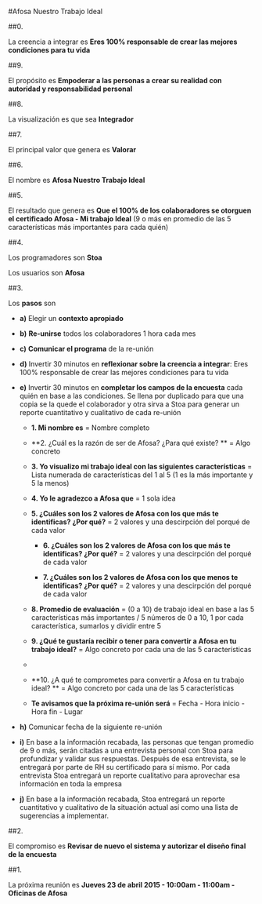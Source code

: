 #Afosa Nuestro Trabajo Ideal

##0. 

La creencia a integrar es **Eres 100% responsable de crear las mejores condiciones para tu vida**

##9. 

El propósito es **Empoderar a las personas a crear su realidad con autoridad y responsabilidad personal**
  
##8. 

La visualización es que sea **Integrador**
  
##7. 

El principal valor que genera es **Valorar**

##6. 

El nombre es **Afosa Nuestro Trabajo Ideal**
  
##5. 

El resultado que genera es **Que el 100% de los colaboradores se otorguen el certificado Afosa - Mi trabajo Ideal** (9 o más en promedio de las 5 características más importantes para cada quién)
  
##4. 

Los programadores son **Stoa**

Los usuarios son **Afosa**
  
##3. 

Los **pasos** son	

- **a)** Elegir un **contexto apropiado**

- **b)** **Re-unirse** todos los colaboradores 1 hora cada mes

- **c)** **Comunicar el programa** de la re-unión

- **d)** Invertir 30 minutos en **reflexionar sobre la creencia a integrar**: Eres 100% responsable de crear las mejores condiciones para tu vida
  
- **e)** Invertir 30 minutos en **completar los campos de la encuesta** cada quién en base a las condiciones. Se llena por duplicado para que una copia se la quede el colaborador y otra sirva a Stoa para generar un reporte cuantitativo y cualitativo de cada re-unión

   - **1. Mi nombre es** = Nombre completo
  
  - **2. ¿Cuál es la razón de ser de Afosa? ¿Para qué existe? ** = Algo concreto
  
  - **3. Yo visualizo mi trabajo ideal con las siguientes características** = Lista numerada de características del 1 al 5 (1 es la más importante y 5 la menos)

  - **4. Yo le agradezco a Afosa que** = 1 sola idea
  
  - **5. ¿Cuáles son los 2 valores de Afosa con los que más te identificas? ¿Por qué?** = 2 valores y una descirpción del porqué de cada valor
  
    - **6. ¿Cuáles son los 2 valores de Afosa con los que más te identificas? ¿Por qué?** = 2 valores y una descirpción del porqué de cada valor

    - **7. ¿Cuáles son los 2 valores de Afosa con los que menos te identificas? ¿Por qué?** = 2 valores y una descirpción del porqué de cada valor
  
  - **8. Promedio de evaluación** = (0 a 10) de trabajo ideal en base a las 5 características más importantes /  5 números de 0 a 10, 1 por cada característica, sumarlos y dividir entre 5
  
  - **9. ¿Qué te gustaría recibir o tener para convertir a Afosa en tu trabajo ideal?** = Algo concreto por cada una de las 5 características
  - 
  - **10. ¿A qué te comprometes para convertir a Afosa en tu trabajo ideal?  ** = Algo concreto por cada una de las 5 características
  
  - **Te avisamos que la próxima re-unión será** = Fecha - Hora inicio - Hora fin - Lugar

- **h)** Comunicar fecha de la siguiente re-unión

- **i)** En base a la información recabada, las personas que tengan promedio de 9 o más, serán citadas a una entrevista personal con Stoa para profundizar y  validar sus respuestas. Después de esa entrevista, se le entregará por parte de RH su certificado para sí mismo. Por cada entrevista Stoa entregará un reporte cualitativo para aprovechar esa información en toda la empresa

- **j)** En base a la información recabada, Stoa entregará un reporte cuantitativo y cualitativo de la situación actual así como una lista de sugerencias a implementar.

##2. 

El compromiso es **Revisar de nuevo el sistema y autorizar el diseño final de la encuesta**

##1.

La próxima reunión es **Jueves 23 de abril 2015 - 10:00am - 11:00am - Oficinas de Afosa**
